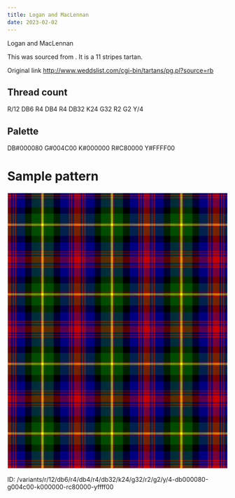 ```yaml
---
title: Logan and MacLennan
date: 2023-02-02
---
```

Logan and MacLennan

This was sourced from <no value>.  It is a 11 stripes tartan.

Original link http://www.weddslist.com/cgi-bin/tartans/pg.pl?source=rb

## Thread count
R/12 DB6 R4 DB4 R4 DB32 K24 G32 R2 G2 Y/4

## Palette
DB#000080 G#004C00 K#000000 R#C80000 Y#FFFF00

# Sample pattern

![Tartan detail](tartan.png "R/12 DB6 R4 DB4 R4 DB32 K24 G32 R2 G2 Y/4 tartan")

ID: /variants/r/12/db6/r4/db4/r4/db32/k24/g32/r2/g2/y/4-db000080-g004c00-k000000-rc80000-yffff00